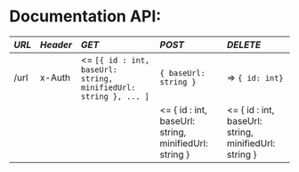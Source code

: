 # Documentation API:
| *URL* | *Header*| *GET* | *POST* | *DELETE* |
| :------------- | :------------- | :------------- | :------------- | :------------- |
| /url | x-Auth | <= `[{ id : int, baseUrl: string, minifiedUrl: string }, ... ]` | `{ baseUrl: string }` | => `{ id: int}` |
| | | | <= { id : int, baseUrl: string, minifiedUrl: string } |  <= { id : int, baseUrl: string, minifiedUrl: string } |
